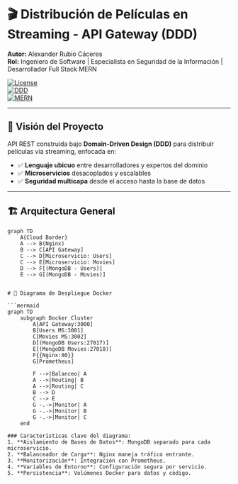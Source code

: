 # 🎬 Distribución de Películas en Streaming - API Gateway (DDD)

**Autor:** Alexander Rubio Cáceres  
**Rol:** Ingeniero de Software | Especialista en Seguridad de la Información | Desarrollador Full Stack MERN  

[![License](https://img.shields.io/badge/License-MIT-blue.svg)](LICENSE)  
[![DDD](https://img.shields.io/badge/Architecture-Domain%20Driven%20Design-orange)](https://domainlanguage.com/ddd/)  
[![MERN](https://img.shields.io/badge/Stack-MERN-9cf)](https://www.mongodb.com/mern-stack)

---

## 📌 Visión del Proyecto

API REST construida bajo **Domain-Driven Design (DDD)** para distribuir películas vía streaming, enfocada en:

- ✅ **Lenguaje ubicuo** entre desarrolladores y expertos del dominio  
- ✅ **Microservicios** desacoplados y escalables  
- ✅ **Seguridad multicapa** desde el acceso hasta la base de datos

---

## 🏗️ Arquitectura General

```mermaid
graph TD
    A{Cloud Border}
    A --> B(Nginx)
    B --> C[API Gateway]
    C --> D[Microservicio: Users]
    C --> E[Microservicio: Movies]
    D --> F[(MongoDB - Users)]
    E --> G[(MongoDB - Movies)]


# 🐳 Diagrama de Despliegue Docker

```mermaid
graph TD
    subgraph Docker Cluster
        A[API Gateway:3000]
        B[Users MS:3001]
        C[Movies MS:3002]
        D[(MongoDB Users:27017)]
        E[(MongoDB Movies:27018)]
        F{{Nginx:80}}
        G[Prometheus]
        
        F -->|Balanceo| A
        A -->|Routing| B
        A -->|Routing| C
        B --> D
        C --> E
        G -.->|Monitor| A
        G -.->|Monitor| B
        G -.->|Monitor| C
    end

### Características clave del diagrama:
1. **Aislamiento de Bases de Datos**: MongoDB separado para cada microservicio.
2. **Balanceador de Carga**: Nginx maneja tráfico entrante.
3. **Monitorización**: Integración con Prometheus.
4. **Variables de Entorno**: Configuración segura por servicio.
5. **Persistencia**: Volúmenes Docker para datos y código.